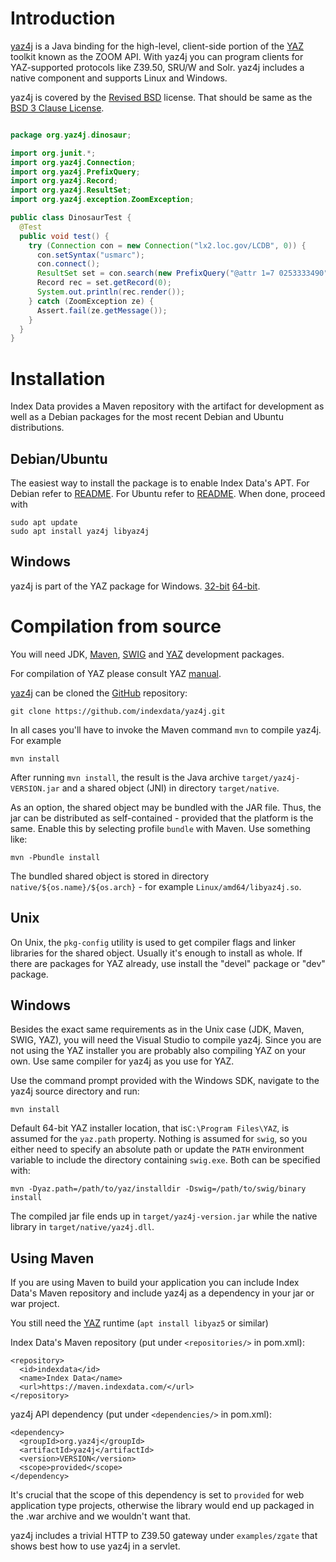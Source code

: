 # Introduction

[yaz4j] is a Java binding for the
high-level, client-side portion of the [YAZ] toolkit known as the ZOOM API.
With yaz4j you can program clients for YAZ-supported protocols like Z39.50,
SRU/W and Solr. yaz4j includes a native component and supports Linux
and Windows.

yaz4j is covered by the
[Revised BSD](http://www.indexdata.com/licences/revised-bsd) license.
That should be same as the
[BSD 3 Clause License](http://opensource.org/licenses/BSD-3-Clause).


```java

package org.yaz4j.dinosaur;

import org.junit.*;
import org.yaz4j.Connection;
import org.yaz4j.PrefixQuery;
import org.yaz4j.Record;
import org.yaz4j.ResultSet;
import org.yaz4j.exception.ZoomException;

public class DinosaurTest {
  @Test
  public void test() {
    try (Connection con = new Connection("lx2.loc.gov/LCDB", 0)) {
      con.setSyntax("usmarc");
      con.connect();
      ResultSet set = con.search(new PrefixQuery("@attr 1=7 0253333490"));
      Record rec = set.getRecord(0);
      System.out.println(rec.render());
    } catch (ZoomException ze) {
      Assert.fail(ze.getMessage());
    }
  }
}

```

# Installation

Index Data provides a Maven repository with the artifact
for development as well as a Debian packages for the most
recent Debian and Ubuntu distributions.

## Debian/Ubuntu

The easiest way to install the package is to enable Index Data's
APT. For Debian refer to
[README](http://ftp.indexdata.dk/pub/yaz4j/debian/README).
For Ubuntu refer to
[README](http://ftp.indexdata.dk/pub/yaz4j/ubuntu/README).
When done, proceed with

    sudo apt update
    sudo apt install yaz4j libyaz4j

## Windows

yaz4j is part of the YAZ package for Windows.
[32-bit](http://ftp.indexdata.dk/pub/yaz/win32/)
[64-bit](http://ftp.indexdata.dk/pub/yaz/win64/).

# Compilation from source

You will need JDK, [Maven](https://maven.apache.org),
[SWIG](http://swig.org) and [YAZ] development packages.

For compilation of YAZ please consult YAZ [manual].

[yaz4j] can be cloned the [GitHub][yaz4jgithub] repository:

    git clone https://github.com/indexdata/yaz4j.git

In all cases you'll have to invoke the Maven command `mvn` to
compile yaz4j. For example

    mvn install

After running `mvn install`, the result is the Java
archive `target/yaz4j-VERSION.jar` and a shared object (JNI) in
directory `target/native`.

As an option, the shared object may be bundled with the JAR file.
Thus, the jar can be distributed as self-contained - provided that the
platform is the same. Enable this by selecting profile `bundle` with
Maven. Use something like:

    mvn -Pbundle install

The bundled shared object is stored in directory
`native/${os.name}/${os.arch}`  - for example `Linux/amd64/libyaz4j.so`.

## Unix

On Unix, the `pkg-config` utility is used to get compiler flags and
linker libraries for the shared object. Usually it's enough
to install as whole. If there are packages for YAZ already, use
install the "devel" package or "dev" package.

## Windows

Besides the exact same requirements as in the Unix case (JDK, Maven, SWIG,
YAZ), you will need the Visual Studio to compile yaz4j. Since you
are not using the YAZ installer you are probably also compiling YAZ
on your own. Use same compiler for yaz4j as you use for YAZ.

Use the command prompt provided with the Windows SDK, navigate to the yaz4j
source directory and run:

    mvn install

Default 64-bit YAZ installer location, that is`C:\Program Files\YAZ`,
is assumed for the `yaz.path` property. Nothing is assumed for `swig`, 
so you either need to specify an absolute path or update the `PATH` 
environment variable to include the directory containing 
`swig.exe`. Both can be specified with:

    mvn -Dyaz.path=/path/to/yaz/installdir -Dswig=/path/to/swig/binary install

The compiled jar file ends up in `target/yaz4j-version.jar` while the
native library in `target/native/yaz4j.dll`.

## Using Maven

If you are using Maven to build your application you can include Index Data's
Maven repository and include yaz4j as a dependency in your jar or war project.

You still need the [YAZ] runtime (`apt install libyaz5` or similar)

Index Data's Maven repository (put under `<repositories/>` in pom.xml):

    <repository>
      <id>indexdata</id>
      <name>Index Data</name>
      <url>https://maven.indexdata.com/</url>
    </repository>

yaz4j API dependency (put under `<dependencies/>` in pom.xml):

    <dependency>
      <groupId>org.yaz4j</groupId>
      <artifactId>yaz4j</artifactId>
      <version>VERSION</version>
      <scope>provided</scope>
    </dependency>

It's crucial that the scope of this dependency is set to `provided` for web
application type projects, otherwise the library would end up packaged in 
the .war archive and we wouldn't want that.

yaz4j includes a trivial HTTP to Z39.50 gateway under `examples/zgate` that shows
best how to use yaz4j in a servlet.

[yaz4j]: https://www.indexdata.com/yaz4j

[yaz4jgithub]: https://github.com/indexdata/yaz4j

[YAZ]: http://www.indexdata.com/yaz "YAZ"

[manual]: http://www.indexdata.com/yaz/doc/installation.html



